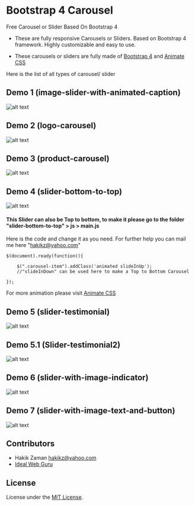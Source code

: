 # Bootstrap 4 Carousel
Free Carousel or Slider Based On Bootstrap 4

- These are fully responsive Carousels or Sliders. Based on Bootstrap 4 framework. Highly customizable and easy to use.

- These carousels or sliders are fully made of [Bootstrap 4](https://getbootstrap.com/) and [Animate CSS](https://daneden.github.io/animate.css/)

Here is the list of all types of carousel/ slider


## Demo 1 (image-slider-with-animated-caption)

![alt text](https://github.com/hakikz/Free-Bootstrap-4-Carousel/blob/master/Dist/img/image-slider-with-animated-caption.jpg)



## Demo 2 (logo-carousel)

![alt text](https://github.com/hakikz/Free-Bootstrap-4-Carousel/blob/master/Dist/img/logo-carousel.jpg)


## Demo 3 (product-carousel)

![alt text](https://github.com/hakikz/Free-Bootstrap-4-Carousel/blob/master/Dist/img/product-carousel.jpg)


## Demo 4 (slider-bottom-to-top)

![alt text](https://github.com/hakikz/Free-Bootstrap-4-Carousel/blob/master/Dist/img/slider-bottom-to-top.jpg)


#### This Slider can also be Top to bottom, to make it please go to the folder "slider-bottom-to-top" > js > main.js

Here is the code and change it as you need. For further help you can mail me here "<hakikz@yahoo.com>"

```
$(document).ready(function(){
            
    $(".carousel-item").addClass('animated slideInUp');
    //"slideInDown" can be used here to make a Top to Bottom Carousel
    
});

```
For more animation please visit [Animate CSS](https://daneden.github.io/animate.css/)


## Demo 5 (slider-testimonial)

![alt text](https://github.com/hakikz/Free-Bootstrap-4-Carousel/blob/master/Dist/img/slider-testimonial.jpg)


## Demo 5.1 (Slider-testimonial2)

![alt text](https://github.com/hakikz/Free-Bootstrap-4-Carousel/blob/master/Dist/img/slider-testimonial2.png)


## Demo 6 (slider-with-image-indicator)

![alt text](https://github.com/hakikz/Free-Bootstrap-4-Carousel/blob/master/Dist/img/slider-with-image-indicator.jpg)


## Demo 7 (slider-with-image-text-and-button)

![alt text](https://github.com/hakikz/Free-Bootstrap-4-Carousel/blob/master/Dist/img/slider-with-image-text-and-button.jpg)


## Contributors

- Hakik Zaman <hakikz@yahoo.com>
- [Ideal Web Guru](http://idealwebguru.com/)

## License

License under the [MIT License](https://github.com/hakikz/Bootstrap-4-Carousel/blob/master/LICENSE).
